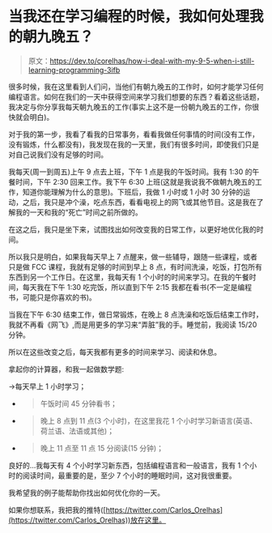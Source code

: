 # 当我还在学习编程的时候，我如何处理我的朝九晚五？

> 原文：<https://dev.to/corelhas/how-i-deal-with-my-9-5-when-i-still-learning-programming-3ifb>

很多时候，我在这里看到人们问，当他们有朝九晚五的工作时，如何才能学习任何编程语言。如何在我们的一天中获得空间来学习我们想要的东西？看着这些话题，我决定与你分享我每天朝九晚五的工作(事实上这不是一份朝九晚五的工作，你很快就会明白)。

对于我的第一步，我看了看我的日常事务，看看我做任何事情的时间(没有工作，没有锻炼，什么都没有)，我发现在我的一天里，我们有很多时间，即使我们只是对自己说我们没有足够的时间。

我每天(周一到周五)上午 9 点去上班，下午 1 点是我的午饭时间。我有 1:30 的午餐时间，下午 2:30 回来工作。我下午 6:30 上班(这就是我说我不做朝九晚五的工作，知道你能理解为什么的意思)。下班后，我做 1 小时或 1 小时 30 分钟的运动，之后，我只是冲个澡，吃点东西，看看电视上的网飞或其他节目。这是我在了解我的一天和我的“死亡”时间之前所做的。

在这之后，我只是坐下来，试图找出如何改变我的日常工作，以更好地优化我的时间。

所以我只是明白，如果我每天早上 7 点醒来，做一些辅导，跟随一些课程，或者只是做 FCC 课程，我就有足够的时间到早上 8 点，有时间洗澡，吃饭，打包所有东西到另一个工作日。在这里，我每天有 1 个小时的时间来学习。在我的午餐时间，每天我在下午 1:30 吃完饭，所以直到下午 2:15 我都在看书(不一定是编程书，可能只是你喜欢的书)。

当我在下午 6:30 结束工作，做日常锻炼，在晚上 8 点洗澡和吃饭后结束工作时，我就不再看《网飞》,而是用更多的学习来“弄脏”我的手。睡觉前，我阅读 15/20 分钟。

所以在这些改变之后，每天我都有更多的时间来学习、阅读和休息。

拿起你的计算器，和我一起做数学题:

->每天早上 1 小时学习；
- >午饭时间 45 分钟看书；
- >晚上 8 点到 11 点(3 个小时)，在这里我花 1 个小时学习新语言(英语、荷兰语、法语或其他)；
- >晚上 11 点至 11 点 15 分阅读(15 分钟)；

良好的...我每天有 4 个小时学习新东西，包括编程语言和一般语言，我有 1 个小时的阅读时间，最重要的是，至少 7 个小时的睡眠时间，这对我很重要。

我希望我的例子能帮助你找出如何优化你的一天。

如果你想联系，我把我的推特([https://twitter.com/Carlos_Orelhas](https://twitter.com/Carlos_Orelhas))放在这里。